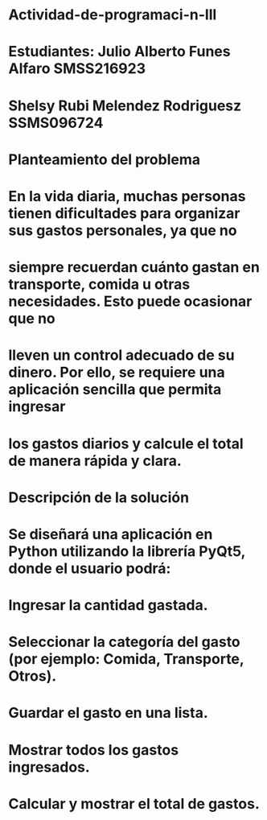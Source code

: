 # Actividad-de-programaci-n-lll
# Estudiantes: Julio Alberto Funes Alfaro SMSS216923
# Shelsy Rubi Melendez Rodriguesz SSMS096724


 # Planteamiento del problema

# En la vida diaria, muchas personas tienen dificultades para organizar sus gastos personales, ya que no
# siempre recuerdan cuánto gastan en transporte, comida u otras necesidades. Esto puede ocasionar que no
# lleven un control adecuado de su dinero. Por ello, se requiere una aplicación sencilla que permita ingresar
# los gastos diarios y calcule el total de manera rápida y clara.

# Descripción de la solución

# Se diseñará una aplicación en Python utilizando la librería PyQt5, donde el usuario podrá:

# Ingresar la cantidad gastada.
# Seleccionar la categoría del gasto (por ejemplo: Comida, Transporte, Otros).
# Guardar el gasto en una lista.
# Mostrar todos los gastos ingresados.
# Calcular y mostrar el total de gastos.
